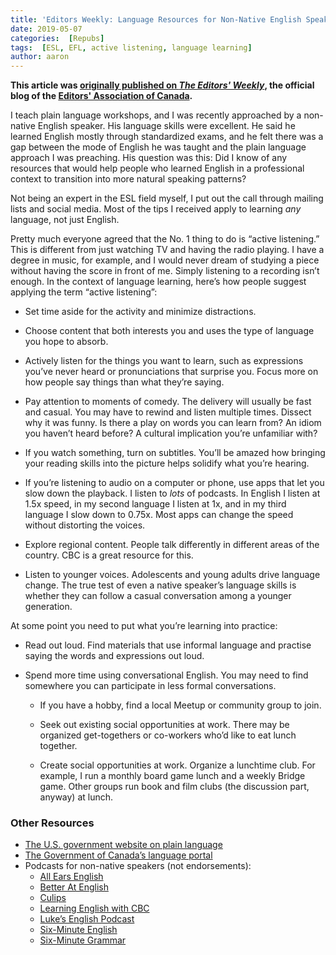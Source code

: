 ```yaml
---
title: 'Editors Weekly: Language Resources for Non-Native English Speakers'
date: 2019-05-07
categories:  [Repubs]
tags:  [ESL, EFL, active listening, language learning]
author: aaron
---
```


**This article was [originally published on *The Editors' Weekly*](http://blog.editors.ca/?p=5946), the official blog of the [Editors' Association of Canada](http://editors.ca).**

<!--more-->

I teach plain language workshops, and I was recently approached by a non-native English speaker. His language skills were excellent. He said he learned English mostly through standardized exams, and he felt there was a gap between the mode of English he was taught and the plain language approach I was preaching. His question was this: Did I know of any resources that would help people who learned English in a professional context to transition into more natural speaking patterns?

Not being an expert in the ESL field myself, I put out the call through mailing lists and social media. Most of the tips I received apply to learning *any* language, not just English.

Pretty much everyone agreed that the No. 1 thing to do is “active listening.” This is different from just watching TV and having the radio playing. I have a degree in music, for example, and I would never dream of studying a piece without having the score in front of me. Simply listening to a recording isn’t enough. In the context of language learning, here’s how people suggest applying the term “active listening”:

* Set time aside for the activity and minimize distractions.

* Choose content that both interests you and uses the type of language you hope to absorb.

* Actively listen for the things you want to learn, such as expressions you’ve never heard or pronunciations that surprise you. Focus more on how people say things than what they’re saying.

* Pay attention to moments of comedy. The delivery will usually be fast and casual. You may have to rewind and listen multiple times. Dissect why it was funny. Is there a play on words you can learn from? An idiom you haven’t heard before? A cultural implication you’re unfamiliar with?

* If you watch something, turn on subtitles. You’ll be amazed how bringing your reading skills into the picture helps solidify what you’re hearing.

* If you’re listening to audio on a computer or phone, use apps that let you slow down the playback. I listen to *lots* of podcasts. In English I listen at 1.5x speed, in my second language I listen at 1x, and in my third language I slow down to 0.75x. Most apps can change the speed without distorting the voices.

* Explore regional content. People talk differently in different areas of the country. CBC is a great resource for this.

* Listen to younger voices. Adolescents and young adults drive language change. The true test of even a native speaker’s language skills is whether they can follow a casual conversation among a younger generation.

At some point you need to put what you’re learning into practice:

* Read out loud. Find materials that use informal language and practise saying the words and expressions out loud.

* Spend more time using conversational English. You may need to find somewhere you can participate in less formal conversations.

  * If you have a hobby, find a local Meetup or community group to join.

  * Seek out existing social opportunities at work. There may be organized get-togethers or co-workers who’d like to eat lunch together.

  * Create social opportunities at work. Organize a lunchtime club. For example, I run a monthly board game lunch and a weekly Bridge game. Other groups run book and film clubs (the discussion part, anyway) at lunch.

### Other Resources

* [The U.S. government website on plain language](https://plainlanguage.gov/resources/)
* [The Government of Canada’s language portal](https://www.noslangues-ourlanguages.gc.ca/en)
* Podcasts for non-native speakers (not endorsements):
  * [All Ears English](https://www.allearsenglish.com/episodes/)
  * [Better At English](https://www.betteratenglish.com/be-episode-archives)
  * [Culips](https://www.culips.com/)
  * [Learning English with CBC](https://www.cbc.ca/learning-english)
  * [Luke’s English Podcast](https://teacherluke.co.uk/)
  * [Six-Minute English](http://www.bbc.co.uk/learningenglish/english/features/6-minute-english)
  * [Six-Minute Grammar](https://www.bbc.co.uk/programmes/p02pc9wq/episodes/downloads)
